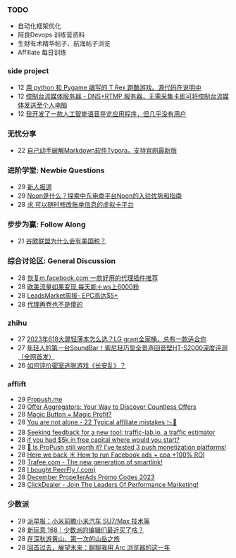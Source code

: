 ### TODO
-  自动化框架优化
-  阿良Devops 训练营资料
-  生财有术精华帖子、航海帖子浏览
-  Affiliate 每日训练

### side project
<!-- sideproject:START -->
-  12 [用 python 和 Pygame 编写的 T Rex 跑酷游戏。源代码在说明中](https://www.youtube.com/watch?v=pZySIXSelCA)
-  12 [控制台流媒体服务器 - DNS+RTMP 服务器，无需采集卡即可将控制台流媒体发送至个人电脑](https://github.com/Aioros/console-streaming-server)
-  12 [我开发了一款人工智能语音导览应用程序，但几乎没有用户](https://www.reddit.com/r/SideProject/comments/18gpp0e/ive_built_an_ai_audio_tour_app_but_have_almost_no/)<!-- sideproject:END -->


### 无忧分享
<!-- ruyo:START -->
-  22 [自己动手破解Markdown软件Typora，支持官网最新版](https://51.ruyo.net/18583.html)<!-- ruyo:END -->

### 进阶学堂: Newbie Questions
<!-- advertcn1:START -->
-  29 [新人报道](https://www.advertcn.com/thread-113489-1-1.html)
-  29 [Noon是什么？探索中东电商平台Noon的入驻优势和指南](https://www.advertcn.com/thread-113487-1-1.html)
-  28 [求 可以随时修改账单信息的虚拟卡平台](https://www.advertcn.com/thread-113473-1-1.html)<!-- advertcn1:END -->

### 步步为赢: Follow Along
<!-- advertcn2:START -->
-  21 [谷歌联盟为什么会有美国税？](https://www.advertcn.com/thread-113411-1-1.html)<!-- advertcn2:END -->

### 综合讨论区: General Discussion
<!-- advertcn3:START -->
-  28 [恢复m.facebook.com 一款好用的代理插件推荐](https://www.advertcn.com/thread-113485-1-1.html)
-  28 [欧美流量如果变现 每天能＋ws上6000粉](https://www.advertcn.com/thread-113484-1-1.html)
-  28 [LeadsMarket周报- EPC高达$5+](https://www.advertcn.com/thread-113483-1-1.html)
-  28 [代理再卷也不是傻的](https://www.advertcn.com/thread-113480-1-1.html)<!-- advertcn3:END -->


### zhihu
<!-- zhihu:START -->
-  27 [2023年618大屏轻薄本怎么选？LG gram全家桶，总有一款适合你](http://zhuanlan.zhihu.com/p/632641888?utm_campaign=rss&utm_medium=rss&utm_source=rss&utm_content=title)
-  27 [年轻人的第一台SoundBar！索尼轻巧型全景声回音壁HT-S2000深度评测（全网首发）](http://zhuanlan.zhihu.com/p/630990296?utm_campaign=rss&utm_medium=rss&utm_source=rss&utm_content=title)
-  26 [如何评价密室逃脱游戏《长安乱》？](http://www.zhihu.com/question/563950552/answer/3045961312?utm_campaign=rss&utm_medium=rss&utm_source=rss&utm_content=title)<!-- zhihu:END -->

### afflift
<!-- afflift:START -->
-  29 [Propush.me](https://afflift.com/f/threads/propush-me.12367/)
-  29 [Offer Aggregators: Your Way to Discover Countless  Offers](https://afflift.com/f/threads/offer-aggregators-your-way-to-discover-countless-offers.12378/)
-  28 [Magic Button = Magic Profit?](https://afflift.com/f/threads/magic-button-magic-profit.12264/)
-  28 [You are not alone - 22 Typical affiliate mistakes 📉🥲](https://afflift.com/f/threads/you-are-not-alone-22-typical-affiliate-mistakes-%F0%9F%93%89%F0%9F%A5%B2.8052/)
-  28 [Seeking feedback for a new tool: traffic-lab.io, a traffic estimator](https://afflift.com/f/threads/seeking-feedback-for-a-new-tool-traffic-lab-io-a-traffic-estimator.12301/)
-  28 [if you had $5k in free capital where would you start?](https://afflift.com/f/threads/if-you-had-5k-in-free-capital-where-would-you-start.12370/)
-  28 [🔔 Is ProPush still worth it? I&#39;ve tested 3 push monetization platforms!](https://afflift.com/f/threads/%F0%9F%94%94-is-propush-still-worth-it-ive-tested-3-push-monetization-platforms.12275/)
-  28 [Here we back ☀️ How to run Facebook ads + cpa +100% ROI](https://afflift.com/f/threads/here-we-back-%E2%98%80%EF%B8%8F-how-to-run-facebook-ads-cpa-100-roi.12146/)
-  28 [Trafee.com - The new generation of smartlink!](https://afflift.com/f/threads/trafee-com-the-new-generation-of-smartlink.6265/)
-  28 [I bought PeerFly &lpar;.com&rpar;](https://afflift.com/f/threads/i-bought-peerfly-com.12297/)
-  28 [December PropellerAds Promo Codes 2023](https://afflift.com/f/threads/december-propellerads-promo-codes-2023.12195/)
-  28 [ClickDealer - Join The Leaders Of Performance Marketing!](https://afflift.com/f/threads/clickdealer-join-the-leaders-of-performance-marketing.2440/)<!-- afflift:END -->

### 少数派
<!-- sspai:START -->
-  29 [派早报：小米前瞻小米汽车 SU7/Max 技术等](https://sspai.com/post/85436)
-  28 [新玩意 168｜少数派的编辑们最近买了啥？](https://sspai.com/post/85424)
-  28 [在深秋游黄山，第一次的山岳之旅](https://sspai.com/post/85073)
-  28 [回首过去，展望未来：聊聊我用 Arc 浏览器的这一年](https://sspai.com/post/84931)<!-- sspai:END -->
